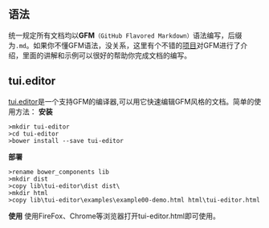 ## 语法
统一规定所有文档均以**GFM**`（GitHub Flavored Markdown）`语法编写，后缀为`.md`。如果你不懂GFM语法，没关系，这里有个不错的[项目](https://github.com/guodongxiaren/README)对GFM进行了介绍，里面的讲解和示例可以很好的帮助你完成文档的编写。
## tui.editor
[tui.editor](https://github.com/nhnent/tui.editor)是一个支持GFM的编译器,可以用它快速编辑GFM风格的文档。简单的使用方法：
**安装**
```
>mkdir tui-editor
>cd tui-editor
>bower install --save tui-editor
```
**部署**
```
>rename bower_components lib
>mkdir dist
>copy lib\tui-editor\dist dist\
>mkdir html
>copy lib\tui-editor\examples\example00-demo.html html\tui-editor.html
```
**使用**
使用FireFox、Chrome等浏览器打开tui-editor.html即可使用。